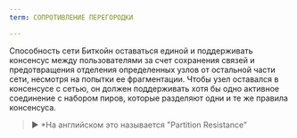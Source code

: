 ```yaml
---
term: СОПРОТИВЛЕНИЕ ПЕРЕГОРОДКИ

---
```

Способность сети Биткойн оставаться единой и поддерживать консенсус между пользователями за счет сохранения связей и предотвращения отделения определенных узлов от остальной части сети, несмотря на попытки ее фрагментации. Чтобы узел оставался в консенсусе с сетью, он должен поддерживать хотя бы одно активное соединение с набором пиров, которые разделяют одни и те же правила консенсуса.

> ► *На английском это называется "Partition Resistance"